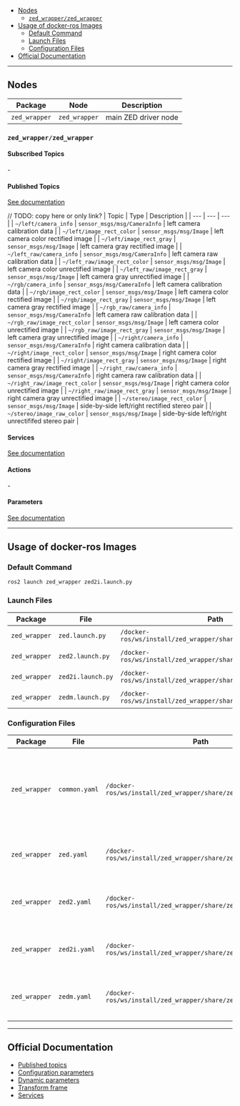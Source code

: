 - [Nodes](#nodes)
  - [`zed_wrapper/zed_wrapper`](#zed_wrapperzed_wrapper)
- [Usage of docker-ros Images](#usage-of-docker-ros-images)
  - [Default Command](#default-command)
  - [Launch Files](#launch-files)
  - [Configuration Files](#configuration-files)
- [Official Documentation](#official-documentation)

---

## Nodes

| Package | Node | Description |
| --- | --- | --- |
| `zed_wrapper` | `zed_wrapper` | main ZED driver node |

### `zed_wrapper/zed_wrapper`

#### Subscribed Topics

\-

#### Published Topics

[See documentation](https://www.stereolabs.com/docs/ros2/zed-node/#published-topics)

// TODO: copy here or only link?
| Topic | Type | Description |
| --- | --- | --- |
| `~/left/camera_info` | `sensor_msgs/msg/CameraInfo` | left camera calibration data |
| `~/left/image_rect_color` | `sensor_msgs/msg/Image` | left camera color rectified image |
| `~/left/image_rect_gray` | `sensor_msgs/msg/Image` | left camera gray rectified image |
| `~/left_raw/camera_info` | `sensor_msgs/msg/CameraInfo` | left camera raw calibration data |
| `~/left_raw/image_rect_color` | `sensor_msgs/msg/Image` | left camera color unrectified image |
| `~/left_raw/image_rect_gray` | `sensor_msgs/msg/Image` | left camera gray unrectified image |
| `~/rgb/camera_info` | `sensor_msgs/msg/CameraInfo` | left camera calibration data |
| `~/rgb/image_rect_color` | `sensor_msgs/msg/Image` | left camera color rectified image |
| `~/rgb/image_rect_gray` | `sensor_msgs/msg/Image` | left camera gray rectified image |
| `~/rgb_raw/camera_info` | `sensor_msgs/msg/CameraInfo` | left camera raw calibration data |
| `~/rgb_raw/image_rect_color` | `sensor_msgs/msg/Image` | left camera color unrectified image |
| `~/rgb_raw/image_rect_gray` | `sensor_msgs/msg/Image` | left camera gray unrectified image |
| `~/right/camera_info` | `sensor_msgs/msg/CameraInfo` | right camera calibration data |
| `~/right/image_rect_color` | `sensor_msgs/msg/Image` | right camera color rectified image |
| `~/right/image_rect_gray` | `sensor_msgs/msg/Image` | right camera gray rectified image |
| `~/right_raw/camera_info` | `sensor_msgs/msg/CameraInfo` | right camera raw calibration data |
| `~/right_raw/image_rect_color` | `sensor_msgs/msg/Image` | right camera color unrectified image |
| `~/right_raw/image_rect_gray` | `sensor_msgs/msg/Image` | right camera gray unrectified image |
| `~/stereo/image_rect_color` | `sensor_msgs/msg/Image` | side-by-side left/right rectified stereo pair |
| `~/stereo/image_raw_color` | `sensor_msgs/msg/Image` | side-by-side left/right unrectififed stereo pair |

#### Services

[See documentation](https://www.stereolabs.com/docs/ros2/zed-node/#services)

#### Actions

\-

#### Parameters

[See documentation](https://www.stereolabs.com/docs/ros2/zed-node/#configuration-parameters)

---

## Usage of docker-ros Images

### Default Command

```bash
ros2 launch zed_wrapper zed2i.launch.py
```

### Launch Files

| Package | File | Path | Description |
| --- | --- | --- | --- |
| `zed_wrapper` | `zed.launch.py` | `/docker-ros/ws/install/zed_wrapper/share/zed_wrapper/launch/` | driver for ZED |
| `zed_wrapper` | `zed2.launch.py` | `/docker-ros/ws/install/zed_wrapper/share/zed_wrapper/launch/` | driver for ZED 2 |
| `zed_wrapper` | `zed2i.launch.py` | `/docker-ros/ws/install/zed_wrapper/share/zed_wrapper/launch/` | driver for ZED 2i |
| `zed_wrapper` | `zedm.launch.py` | `/docker-ros/ws/install/zed_wrapper/share/zed_wrapper/launch/` | driver for ZED Mini |

### Configuration Files

| Package | File | Path | Description |
| --- | --- | --- | --- |
| `zed_wrapper` | `common.yaml` | `/docker-ros/ws/install/zed_wrapper/share/zed_wrapper/config/` | general, video, depth, tracking, mapping, sensor, detection, debug settings |
| `zed_wrapper` | `zed.yaml` | `/docker-ros/ws/install/zed_wrapper/share/zed_wrapper/config/` | camera name and min/max depth for ZED |
| `zed_wrapper` | `zed2.yaml` | `/docker-ros/ws/install/zed_wrapper/share/zed_wrapper/config/` | camera name and min/max depth for ZED 2 |
| `zed_wrapper` | `zed2i.yaml` | `/docker-ros/ws/install/zed_wrapper/share/zed_wrapper/config/` | camera name and min/max depth for ZED 2i |
| `zed_wrapper` | `zedm.yaml` | `/docker-ros/ws/install/zed_wrapper/share/zed_wrapper/config/` | camera name and min/max depth for ZED Mini |

---

## Official Documentation

- [Published topics](https://www.stereolabs.com/docs/ros2/zed-node/#published-topics)
- [Configuration parameters](https://www.stereolabs.com/docs/ros2/zed-node/#configuration-parameters)
- [Dynamic parameters](https://www.stereolabs.com/docs/ros2/zed-node/#dynamic-parameters)
- [Transform frame](https://www.stereolabs.com/docs/ros2/zed-node/#transform-frame)
- [Services](https://www.stereolabs.com/docs/ros2/zed-node/#services)
